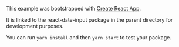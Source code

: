 This example was bootstrapped with [Create React App](https://github.com/facebook/create-react-app).

It is linked to the react-date-input package in the parent directory for development purposes.

You can run `yarn install` and then `yarn start` to test your package.
